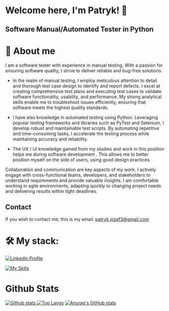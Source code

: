 # Welcome here, I'm Patryk! 👋

## Software Manual/Automated Tester in Python

# 💪 About me

<p>I am a software tester with experience in manual testing. With a passion for ensuring software quality, I strive to deliver reliable and bug-free solutions.
  
  
- In the realm of manual testing, I employ meticulous attention to detail and thorough test case design to identify and report defects. 
I excel at creating comprehensive test plans and executing test cases to validate software functionality, usability, and performance. My strong analytical skills enable me to troubleshoot issues efficiently, ensuring that software meets the highest quality standards. 
  
  
- I have also knowledge in automated testing using Python. Leveraging popular testing frameworks and libraries such as PyTest and Selenium, I develop robust and maintainable test scripts. By automating repetitive and time-consuming tasks, I accelerate the testing process while maintaining accuracy and reliability.

  
- The UX / UI knowledge gained from my studies and work in this position helps me during software development . This allows me to better position myself on the side of users, using good design practices. 
  
  
Collaboration and communication are key aspects of my work. I actively engage with cross-functional teams, developers, and stakeholders to understand requirements and provide valuable insights. I am comfortable working in agile environments, adapting quickly to changing project needs and delivering results within tight deadlines.
</p>

## Contact
If you wish to contact me, this is my email: [patryk.jozef3@gmail.com](mailto:patryk.jozef3@gmail.com)

# 🛠️ My stack: 
[![LinkedIn Profile](https://img.shields.io/static/v1?label=LinkedIn&message=Profile&color=blue&style=for-the-badge&logo=linkedin)](https://www.linkedin.com/in/patryk-jozefczyk/)

[![My Skills](https://skillicons.dev/icons?i=python,selenium,postman,git,postgres,html,css,vscode,figma,ps,xd)](https://skillicons.dev)

# Github Stats
  
  
  <a href="#">![Github stats](https://github-readme-stats.vercel.app/api?username=Forciu&theme=blueberry&count_private=true&hide_border=true&line_height=20&PAT_1) </a>
  <a href="#">![Top Langs](https://github-readme-stats.vercel.app/api/top-langs/?username=Forciu&layout=compact&theme=blueberry&count_private=true&hide_border=true&PAT_1)</a>
  [![Anurag's GitHub stats](https://github-readme-stats.vercel.app/api?username=Forciu&theme=dark)](https://github.com/Forciu/github-readme-stats&theme=dark)


